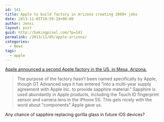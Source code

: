 ```yaml
---
id: 141
title: Apple to build factory in Arizona creating 2000+ jobs
date: 2013-11-05T18:59:19+00:00
author: Jenxi
layout: post
guid: http://bakingpixel.com/?p=141
permalink: /2013/11/05/apple-arizona/
categories:
  - News
tags:
  - apple
---
```

[Apple announced a second Apple factory in the US, in Mesa, Arizona.](http://www.pocket-lint.com/news/124873-apple-confirms-next-us-factory-set-for-arizona-to-create-2000-jobs)

> The purpose of the factory hasn&#8217;t been named specifically by Apple, though GT Advanced says it has entered &#8220;into a multi-year supply agreement with Apple Inc. to provide sapphire material.&#8221; Sapphire is used abundantly in Apple products, including the Touch ID fingerprint sensor and camera lens in the iPhone 5S. This gels nicely with the word about &#8220;components&#8221; Apple gave us. 

Any chance of sapphire replacing gorilla glass in future iOS devices?